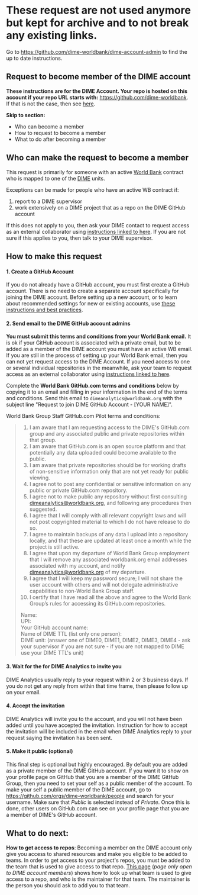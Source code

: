 # These request are not used anymore but kept for archive and to not break any existing links.

Go to https://github.com/dime-worldbank/dime-account-admin to find the up to date instructions.

## Request to become member of the DIME account

**These instructions are for the DIME Account.
Your repo is hosted on this account if your repo URL starts with:**
https://github.com/dime-worldbank.
If that is not the case, then see [here](../README.md).

**Skip to section:**
* Who can become a member
* How to request to become a member
* What to do after becoming a member

## Who can make the request to become a member

This request is primarily for someone with an active
[World Bank](https://www.worldbank.org) contract who is mapped to
one of the [DIME](https://www.worldbank.org/en/research/dime) units.

Exceptions can be made for people who have an active WB contract if:
1. report to a DIME supervisor
1. work extensively on a DIME project that as a repo on the DIME GitHub account

If this does not apply to you, then ask your DIME contact to
request access as an external collaborator using
[instructions linked to here](../README.md#repo-access).
If you are not sure if this applies to you,
then talk to your DIME supervisor.

## How to make this request

#### 1. Create a GitHub Account

If you do not already have a GitHub account,
you must first create a GitHub account.
There is no need to create a separate account
specifically for joining the DIME account.
Before setting up a new account,
or to learn about recommended settings for new or existing accounts,
use [these instructions and best practices](https://github.com/worldbank/dime-github-trainings/blob/master/GitHub-resources/DIME-GitHub-Guides/Creating-GitHub-account.md).

#### 2. Send email to the DIME GitHub account admins

**You must submit this terms and conditions from your World Bank email.**
It is ok if your GitHub account is associated with a private email,
but to be added as a member of the DIME account
you must have an active WB email.
If you are still in the process of setting up your World Bank email,
then you can not yet request access to the DIME Account.
If you need access to one or several individual repositories in the meanwhile,
ask your team to request access as an external collaborator using
[instructions linked to here](../README.md#general-repo-access-info).

Complete the **World Bank GitHub.com terms and conditions** below by
copying it to an email and filling in your information in the end of the terms and conditions.
Send this email to `dimeanalytics@worldbank.org` with the subject line
"Request to join DIME GitHub Account - [YOUR NAME]".

World Bank Group Staff GitHub.com Pilot terms and conditions:

> 1. I am aware that I am requesting access to the DIME's GitHub.com group and any associated public and private repositories within that group.
> 1. I am aware that GitHub.com is an open source platform and that potentially any data uploaded could become available to the public.
> 1. I am aware that private repositories should be for working drafts of non-sensitive information only that are not yet ready for public viewing.
> 1. I agree not to post any confidential or sensitive information on any public or private GitHub.com repository.
> 1. I agree not to make public any repository without first consulting dimeanalytics@worldbank.org, and following any procedures then suggested.
> 1. I agree that I will comply with all relevant copyright laws and will not post copyrighted material to which I do not have release to do so.
> 1. I agree to maintain backups of any data I upload into a repository locally, and that these are updated at least once a month while the project is still active.
> 1. I agree that upon my departure of World Bank Group employment that I will remove any associated worldbank.org email addresses associated with my account, and notify dimeanalytics@worldbank.org of my departure.
> 1. I agree that I will keep my password secure; I will not share the user account with others and will not delegate administrative capabilities to non-World Bank Group staff.
> 1. I certify that I have read all the above and agree to the World Bank Group’s rules for accessing its GitHub.com repositories.
>
> Name:<br>
> UPI:<br>
> Your GitHub account name:<br>
> Name of DIME TTL (list only one person):<br>
> DIME unit: (answer one of DIME0, DIME1, DIME2, DIME3, DIME4 - ask your supervisor if you are not sure - if you are not mapped to DIME use your DIME TTL's unit)<br>

#### 3. Wait for the for DIME Analytics to invite you

DIME Analytics usually reply to your request within 2 or 3 business days.
If you do not get any reply from within that time frame,
then please follow up on your email.

#### 4. Accept the invitation

DIME Analytics will invite you to the account,
and you will not have been added until you have accepted the invitation.
Instruction for how to accept the invitation will be included in the email when
DIME Analytics reply to your request saying the invitation has been sent.

#### 5. Make it public (optional)

This final step is optional but highly encouraged.
By default you are added as a private member of the DIME GitHub account.
If you want it to show on your profile page on GitHub
that you are a member of the DIME GitHub Group,
then you need to set your self as a public member of the account.
To make your self a public member of the DIME account,
go to https://github.com/orgs/dime-worldbank/people
and search for your username.
Make sure that _Public_ is selected instead of _Private_.
Once this is done, other users on GitHub.com can see on your profile page
that you are a member of DIME's GitHub account.

## What to do next:

**How to get access to repos**:
Becoming a member on the DIME account
only give you access to shared resources
and make you eligible to be added to teams.
In order to get access to your project's repos,
you must be added to the team that is used to give access to that repo.
[This page](LINKLINK) (_page only open to DIME account members_)
shows how to look up what team is used to give access to a repo,
and who is the maintainer for that team.
The maintainer is the person you should ask to add you to that team.
